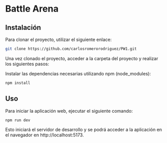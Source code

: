 
# Battle Arena

## Instalación

Para clonar el proyecto, utilizar el siguiente enlace:

```bash
git clone https://github.com/carlosromerorodriguez/PW1.git
```
Una vez clonado el proyecto, acceder a la carpeta del proyecto y realizar los siguientes pasos:

Instalar las dependencias necesarias utilizando npm (node_modules):
```bash
npm install
```
## Uso
Para iniciar la aplicación web, ejecutar el siguiente comando:

```bash
npm run dev
```
Esto iniciará el servidor de desarrollo y se podrá acceder a la aplicación en el navegador en http://localhost:5173.
